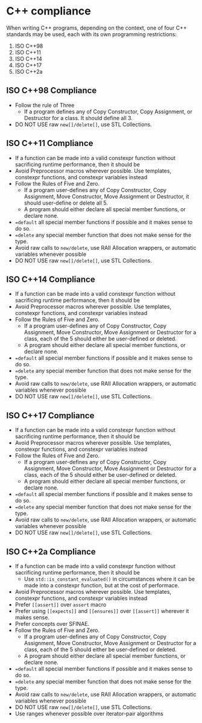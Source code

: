 # C++ compliance
When writing C++ programs, depending on the context, one of four C++ standards may be used, each with its own programming restrictions:
1. ISO C++98
2. ISO C++11
3. ISO C++14
4. ISO C++17
5. ISO C++2a

## ISO C++98 Compliance

* Follow the rule of Three
    * If a program defines any of Copy Constructor, Copy Assignment, or Destructor for a class. It should define all 3.
* DO NOT USE raw `new[]/delete[]`, use STL Collections.

## ISO C++11 Compliance

* If a function can be made into a valid constexpr function without sacrificing runtime performance, then it should be
* Avoid Preprocessor macros wherever possible. Use templates, constexpr functions, and constexpr variables instead
* Follow the Rules of Five and Zero. 
    * If a program user-defines any of Copy Constructor, Copy Assignment, Move Constructor, Move Assignment or Destructor, it should user-define or delete all 5.
    * A program should either declare all special member functions, or declare none. 
* `=default` all special member functions if possible and it makes sense to do so.
* `=delete` any special member function that does not make sense for the type. 
* Avoid raw calls to `new/delete`, use RAII Allocation wrappers, or automatic variables whenever possible
* DO NOT USE raw `new[]/delete[]`, use STL Collections. 

## ISO C++14 Compliance

* If a function can be made into a valid constexpr function without sacrificing runtime performance, then it should be
* Avoid Preprocessor macros wherever possible. Use templates, constexpr functions, and constexpr variables instead
* Follow the Rules of Five and Zero. 
    * If a program user-defines any of Copy Constructor, Copy Assignment, Move Constructor, Move Assignment or Destructor for a class, each of the 5 should either be user-defined or deleted.
    * A program should either declare all special member functions, or declare none. 
* `=default` all special member functions if possible and it makes sense to do so.
* `=delete` any special member function that does not make sense for the type. 
* Avoid raw calls to `new/delete`, use RAII Allocation wrappers, or automatic variables whenever possible
* DO NOT USE raw `new[]/delete[]`, use STL Collections. 

## ISO C++17 Compliance

* If a function can be made into a valid constexpr function without sacrificing runtime performance, then it should be
* Avoid Preprocessor macros wherever possible. Use templates, constexpr functions, and constexpr variables instead
* Follow the Rules of Five and Zero. 
    * If a program user-defines any of Copy Constructor, Copy Assignment, Move Constructor, Move Assignment or Destructor for a class, each of the 5 should either be user-defined or deleted.
    * A program should either declare all special member functions, or declare none. 
* `=default` all special member functions if possible and it makes sense to do so.
* `=delete` any special member function that does not make sense for the type. 
* Avoid raw calls to `new/delete`, use RAII Allocation wrappers, or automatic variables whenever possible
* DO NOT USE raw `new[]/delete[]`, use STL Collections. 

## ISO C++2a Compliance

* If a function can be made into a valid constexpr function without sacrificing runtime performance, then it should be
    * Use `std::is_constant_evaluated()` in circumstances where it can be made into a constexpr function, but at the cost of performace.
* Avoid Preprocessor macros wherever possible. Use templates, constexpr functions, and constexpr variables instead
* Prefer `[[assert]]` over `assert` macro
* Prefer using `[[expects]]` and `[[ensures]]` over `[[assert]]` wherever it makes sense.
* Prefer concepts over SFINAE.
* Follow the Rules of Five and Zero. 
    * If a program user-defines any of Copy Constructor, Copy Assignment, Move Constructor, Move Assignment or Destructor for a class, each of the 5 should either be user-defined or deleted.
    * A program should either declare all special member functions, or declare none. 
* `=default` all special member functions if possible and it makes sense to do so.
* `=delete` any special member function that does not make sense for the type. 
* Avoid raw calls to `new/delete`, use RAII Allocation wrappers, or automatic variables whenever possible
* DO NOT USE raw `new[]/delete[]`, use STL Collections. 
* Use ranges whenever possible over iterator-pair algorithms

